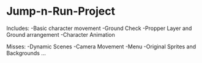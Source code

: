 # Jump-n-Run-Project
Includes:
-Basic character movement
-Ground Check 
-Propper Layer and Ground arrangement
-Character Animation 

Misses:
-Dynamic Scenes
-Camera Movement
-Menu
-Original Sprites and Backgrounds
...
